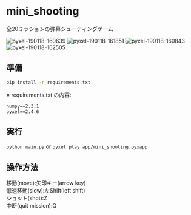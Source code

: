 # mini_shooting
全20ミッションの弾幕シューティングゲーム

![pyxel-190118-160639](https://user-images.githubusercontent.com/25942568/51371343-394fd900-1b3d-11e9-8bab-612840a8085f.png)
![pyxel-190118-161851](https://user-images.githubusercontent.com/25942568/51371342-394fd900-1b3d-11e9-9540-3cb512b093a4.png)
![pyxel-190118-160843](https://user-images.githubusercontent.com/25942568/51371332-381eac00-1b3d-11e9-88da-49d1492f587a.png)
![pyxel-190118-162505](https://user-images.githubusercontent.com/25942568/51371489-a1062400-1b3d-11e9-855b-fcd577fd1e80.png)

## 準備
```bash
pip install -r requirements.txt
```

※ requirements.txt の内容:
```text
numpy==2.3.1
pyxel==2.4.6
```

## 実行
`python main.py`
or
`pyxel play app/mini_shooting.pyxapp`

## 操作方法
移動(move):矢印キー(arrow key)  
低速移動(slow):左Shift(left shift)  
ショット(shot):Z  
中断(quit mission):Q
